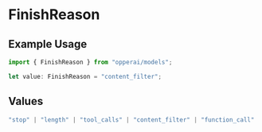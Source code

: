 # FinishReason

## Example Usage

```typescript
import { FinishReason } from "opperai/models";

let value: FinishReason = "content_filter";
```

## Values

```typescript
"stop" | "length" | "tool_calls" | "content_filter" | "function_call"
```